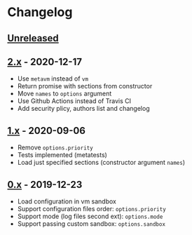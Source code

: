 # Changelog

## [Unreleased][unreleased]

## [2.x][] - 2020-12-17

- Use `metavm` instead of `vm`
- Return promise with sections from constructor
- Move `names` to `options` argument
- Use Github Actions instead of Travis CI
- Add security plicy, authors list and changelog

## [1.x][] - 2020-09-06

- Remove `options.priority`
- Tests implemented (metatests)
- Load just specified sections (constructor argument `names`)

## [0.x][] - 2019-12-23

- Load configuration in vm sandbox
- Support configuration files order: `options.priority`
- Support mode (log files second ext): `options.mode`
- Support passing custom sandbox: `options.sandbox`

[unreleased]: https://github.com/metarhia/config/compare/v2.x...HEAD
[2.x]: https://github.com/metarhia/config/compare/v1.x...v2.x
[1.x]: https://github.com/metarhia/config/compare/v0.x...v1.x
[0.x]: https://github.com/metarhia/config/releases/tag/v0.x
